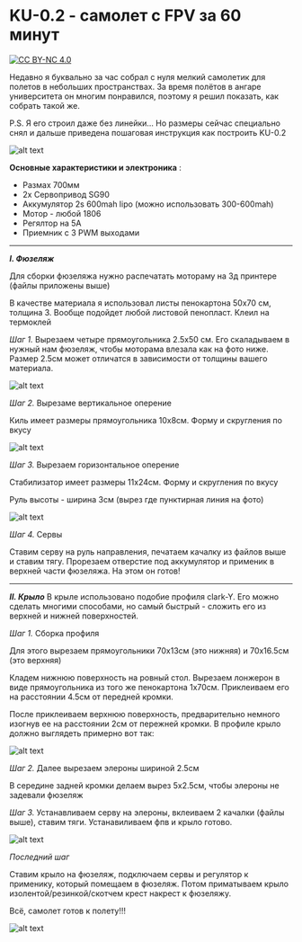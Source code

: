 # KU-0.2 - самолет с FPV за 60 минут

[![CC BY-NC 4.0][cc-by-nc-shield]][cc-by-nc]

[cc-by-nc]: https://creativecommons.org/licenses/by-nc/4.0/
[cc-by-nc-shield]: https://img.shields.io/badge/License-CC%20BY--NC%204.0-lightgrey.svg
 Недавно я буквально за час собрал с нуля мелкий самолетик для полетов в небольших пространствах. За время полётов в ангаре университета он многим понравился, поэтому я решил показать, как собрать такой же.
 
 P.S. Я его строил даже без линейки... Но размеры сейчас специально снял и дальше приведена пошаговая инструкция как построить KU-0.2
 
 ![alt text](https://github.com/YuRa-Aero/Ku-0.2-miniplane/blob/main/photo/photo_8_2024-07-19_10-19-48.jpg?raw=true)
 
**Основные характеристики и электроника** :
- Размах 700мм
- 2х Сервопривод SG90
- Аккумулятор 2s 600mah lipo (можно использовать 300-600mah)
- Мотор - любой 1806
- Регялтор на 5А
- Приемник c 3 PWM выходами
---------
 ***I. Фюзеляж***
 
Для сборки фюзеляжа нужно распечатать мотораму на 3д принтере (файлы приложены выше)

В качестве материала я использовал листы пенокартона 50х70 см, толщина 3. Вообще подойдет любой листовой пенопласт. Клеил на термоклей

*Шаг 1.* Вырезаем четыре прямоугольника 2.5х50 см. Его скаладываем в нужный нам фюзеляж, чтобы моторама влезала как на фото ниже. Размер 2.5см может отличатся в зависимости от толщины вашего материала.

![alt text](https://github.com/YuRa-Aero/Ku-0.2-miniplane/blob/main/photo/photo_3_2024-07-19_10-19-48.jpg?raw=true)

*Шаг 2.* Вырезаме вертикальное оперение

Киль имеет размеры прямоугольника 10х8см. Форму и скругления по вкусу

![alt text](https://github.com/YuRa-Aero/Ku-0.2-miniplane/blob/main/photo/photo_4_2024-07-19_10-19-48.jpg?raw=true)

*Шаг 3.* Вырезаем горизонтальное оперение

Стабилизатор имеет размеры 11х24см. Форму и скругления по вкусу

Руль высоты - ширина 3см (вырез где пунктирная линия на фото)

![alt text](https://github.com/YuRa-Aero/Ku-0.2-miniplane/blob/main/photo/photo_2_2024-07-19_10-19-48.jpg?raw=true)

*Шаг 4.* Сервы

Ставим серву на руль направления, печатаем качалку из файлов выше и ставим тягу. Прорезаем отверстие под аккумулятор и применик в верхней части фюзеляжа. На этом он готов!

---------
 ***II. Крыло***
 В крыле использовано подобие профиля clark-Y. Его можно сделать многими способами, но самый быстрый - сложить его из верхней и нижней поверхностей.

 *Шаг 1.* Сборка профиля
 
 Для этого вырезаем прямоугольники 70х13см (это нижняя) и 70х16.5см (это верхняя)

 Кладем нижнюю поверхность на ровный стол. Вырезаем лонжерон в виде прямоугольника из того же пенокартона 1х70см. Приклеиваем его на расстоянии 4.5см от передней кромки. 

 После приклеиваем верхнюю поверхность, предварительно немного изогнув ее на расстоянии 2см от пережней кромки. В профиле крыло должно выглядеть примерно вот так:
 
 ![alt text](https://github.com/YuRa-Aero/Ku-0.2-miniplane/blob/main/photo/photo_5_2024-07-19_10-19-48.jpg?raw=true)

 *Шаг 2.* Далее вырезаем элероны шириной 2.5см

 В середине задней кромки делаем вырез 5х2.5см, чтобы элероны не задевали фюзеляж

 *Шаг 3.* Устанавливаем серву на элероны, вклеиваем 2 качалки (файлы выше), ставим тяги. Устанавиливаем фпв и крыло готово.

 ![alt text](https://github.com/YuRa-Aero/Ku-0.2-miniplane/blob/main/photo/photo_6_2024-07-19_10-19-48.jpg?raw=true)

 *Последний шаг*

 Ставим крыло на фюзеляж, подключаем сервы и регулятор к применику, который помещаем в фюзеляж. Потом приматываем крыло изолентой/резинкой/скотчем крест накрест к фюзеляжу.

 Всё, самолет готов к полету!!! 

  ![alt text](https://github.com/YuRa-Aero/Ku-0.2-miniplane/blob/main/photo/photo_8_2024-07-19_10-19-48.jpg?raw=true)

 
